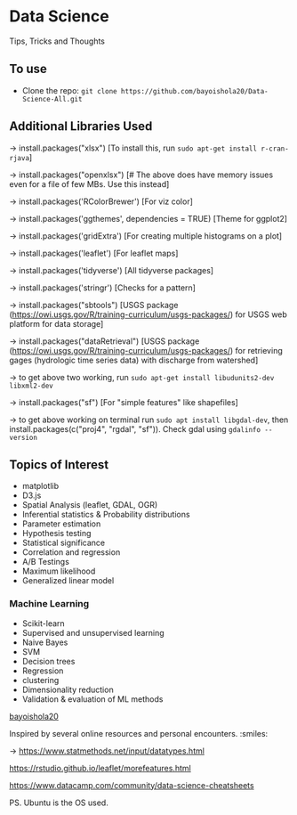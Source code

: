 # Data Science

Tips, Tricks and Thoughts

## To use

* Clone the repo: `git clone https://github.com/bayoishola20/Data-Science-All.git`

## Additional Libraries Used

&rightarrow; install.packages("xlsx") [To install this, run `sudo apt-get install r-cran-rjava`]

&rightarrow; install.packages("openxlsx") [# The above does have memory issues even for a file of few MBs. Use this instead]

&rightarrow; install.packages('RColorBrewer') [For viz color]

&rightarrow; install.packages('ggthemes', dependencies = TRUE) [Theme for ggplot2]

&rightarrow; install.packages('gridExtra') [For creating multiple histograms on a plot]

&rightarrow; install.packages('leaflet') [For leaflet maps]

&rightarrow; install.packages('tidyverse') [All tidyverse packages]

&rightarrow; install.packages('stringr') [Checks for a pattern]

&rightarrow; install.packages("sbtools") [USGS package (https://owi.usgs.gov/R/training-curriculum/usgs-packages/) for USGS web platform for data storage]

&rightarrow; install.packages("dataRetrieval") [USGS package (https://owi.usgs.gov/R/training-curriculum/usgs-packages/) for retrieving gages (hydrologic time series data) with discharge from watershed]

&rarr; to get above two working, run `sudo apt-get install libudunits2-dev libxml2-dev`

&rightarrow; install.packages("sf") [For "simple features" like shapefiles]

&rightarrow; to get above working on terminal run `sudo apt install libgdal-dev`, then install.packages(c("proj4", "rgdal", "sf")). Check gdal using `gdalinfo --version`


## Topics of Interest

* matplotlib
* D3.js
* Spatial Analysis (leaflet, GDAL, OGR)
* Inferential statistics & Probability distributions
* Parameter estimation
* Hypothesis testing
* Statistical significance
* Correlation and regression
* A/B Testings
* Maximum likelihood
* Generalized linear model

### Machine Learning

* Scikit-learn
* Supervised and unsupervised learning
* Naive Bayes
* SVM
* Decision trees
* Regression
* clustering
* Dimensionality reduction
* Validation & evaluation of ML methods

[bayoishola20](https://github.com/bayoishola20/)

Inspired by several online resources and personal encounters. :smiles:

&rightarrow; https://www.statmethods.net/input/datatypes.html

https://rstudio.github.io/leaflet/morefeatures.html

https://www.datacamp.com/community/data-science-cheatsheets

PS. Ubuntu is the OS used.